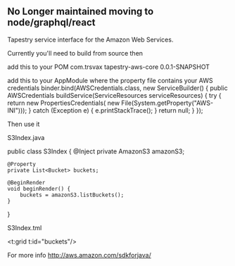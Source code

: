 No Longer maintained moving to node/graphql/react
---

Tapestry service interface for the Amazon Web Services.

Currently you'll need to build from source then

add this to your POM
        <dependency>
        	<groupId>com.trsvax</groupId>
        	<artifactId>tapestry-aws-core</artifactId>
        	<version>0.0.1-SNAPSHOT</version>
        </dependency>



add this to your AppModule where the property file contains your AWS credentials
		binder.bind(AWSCredentials.class, new ServiceBuilder<AWSCredentials>() {
			public AWSCredentials buildService(ServiceResources serviceResources) {
				try {
					return new PropertiesCredentials( new File(System.getProperty("AWS-INI")));
				} catch (Exception e) {
					e.printStackTrace();
				} 
				return null;
			}
		});


Then use it

S3Index.java

public class S3Index {
	@Inject
	private AmazonS3 amazonS3;
	
	@Property
	private List<Bucket> buckets;
	
	@BeginRender
	void beginRender() {
		buckets = amazonS3.listBuckets();
	}
	

}

S3Index.tml

<t:grid t:id="buckets"/>

For more info
http://aws.amazon.com/sdkforjava/


